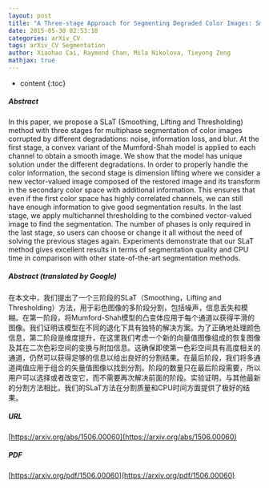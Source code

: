 ```yaml
---
layout: post
title: "A Three-stage Approach for Segmenting Degraded Color Images: Smoothing, Lifting and Thresholding"
date: 2015-05-30 02:53:18
categories: arXiv_CV
tags: arXiv_CV Segmentation
author: Xiaohao Cai, Raymond Chan, Mila Nikolova, Tieyong Zeng
mathjax: true
---
```


* content
{:toc}

##### Abstract
In this paper, we propose a SLaT (Smoothing, Lifting and Thresholding) method with three stages for multiphase segmentation of color images corrupted by different degradations: noise, information loss, and blur. At the first stage, a convex variant of the Mumford-Shah model is applied to each channel to obtain a smooth image. We show that the model has unique solution under the different degradations. In order to properly handle the color information, the second stage is dimension lifting where we consider a new vector-valued image composed of the restored image and its transform in the secondary color space with additional information. This ensures that even if the first color space has highly correlated channels, we can still have enough information to give good segmentation results. In the last stage, we apply multichannel thresholding to the combined vector-valued image to find the segmentation. The number of phases is only required in the last stage, so users can choose or change it all without the need of solving the previous stages again. Experiments demonstrate that our SLaT method gives excellent results in terms of segmentation quality and CPU time in comparison with other state-of-the-art segmentation methods.

##### Abstract (translated by Google)
在本文中，我们提出了一个三阶段的SLaT（Smoothing，Lifting and Thresholding）方法，用于彩色图像的多阶段分割，包括噪声，信息丢失和模糊。在第一阶段，将Mumford-Shah模型的凸变体应用于每个通道以获得平滑的图像。我们证明该模型在不同的退化下具有独特的解决方案。为了正确地处理颜色信息，第二阶段是维度提升，在这里我们考虑一个新的向量值图像组成的恢复图像及其在二次色彩空间的变换与附加信息。这确保即使第一色彩空间具有高度相关的通道，仍然可以获得足够的信息以给出良好的分割结果。在最后阶段，我们将多通道阈值应用于组合的矢量值图像以找到分割。阶段的数量只在最后阶段需要，所以用户可以选择或者改变它，而不需要再次解决前面的阶段。实验证明，与其他最新的分割方法相比，我们的SLaT方法在分割质量和CPU时间方面提供了极好的结果。

##### URL
[https://arxiv.org/abs/1506.00060](https://arxiv.org/abs/1506.00060)

##### PDF
[https://arxiv.org/pdf/1506.00060](https://arxiv.org/pdf/1506.00060)

